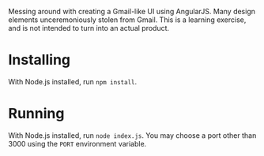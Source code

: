 Messing around with creating a Gmail-like UI using AngularJS. Many design elements unceremoniously stolen from Gmail. This is a learning exercise, and is not intended to turn into an actual product.

Installing
==========

With Node.js installed, run `npm install`.

Running
=======

With Node.js installed, run `node index.js`. You may choose a port other than 3000 using the `PORT` environment variable.
